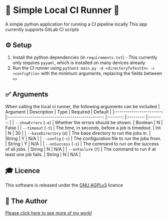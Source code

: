 # 🏃 Simple Local CI Runner 🏃
A simple python application for running a CI pipeline locally
This app currently supports GitLab CI scripts

## ⚙️ Setup
1. Install the python dependencies (in `requirements.txt`) - This currently only requires `pyyaml`, which is installed on many devices already
2. Run the CI runner using `python3 main.py -d <directoryToTestIn> -c <configFile>` with the minimum arguments, replacing the fields between `<>`

## ✅ Arguments
When calling the local ci runner, the following arguments can be included
|         Argument        	|                   Description                   	|   Type  	| Required 	| Default 	|
|:-----------------------:	|:-----------------------------------------------:	|:-------:	|:--------:	|:-------:	|
|  `--showErrors` (`-e`)  	|       Whether the errors should be shown.       	| Boolean 	|     N    	|  False  	|
|    `--timeout` (`-t`)   	| The time, in seconds, before a job is timedout. 	|   Int   	|     N    	|    30   	|
| `--baseDirectory` (`d`) 	|      The base directory to run the jobs in.     	|  String 	|     Y    	|   N/A   	|
|    `--config` (`-c`)    	|   The configuration file to run the jobs from.  	|  String 	|     Y    	|   N/A   	|
|   `--onSuccess` (`-s`)  	|  The command to run on the success of all jobs. 	|  String 	|     N    	|   N/A   	|
|   `--onFailure` (`f`)   	|  The command to run if at least one job fails.  	|  String 	|     N    	|   N/A   	|

## 🎓 Licence
This software is released under the [GNU AGPLv3](LICENSE) licence

## 👨 The Author
[Please click here to see more of my work!](https://tomstowe.co.uk)
